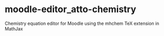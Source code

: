 moodle-editor_atto-chemistry
============================

Chemistry equation editor for Moodle using the mhchem TeX extension in MathJax
